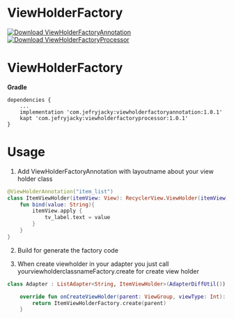 # ViewHolderFactory

[ ![Download ViewHolderFactoryAnnotation](https://api.bintray.com/packages/jefryjacky/AndroidLibrary/ViewHolderFactoryAnnotation/images/download.svg) ](https://bintray.com/jefryjacky/AndroidLibrary/ViewHolderFactoryAnnotation/_latestVersion)
[ ![Download ViewHolderFactoryProcessor](https://api.bintray.com/packages/jefryjacky/AndroidLibrary/ViewHolderFactoryProcessor/images/download.svg) ](https://bintray.com/jefryjacky/AndroidLibrary/ViewHolderFactoryProcessor/_latestVersion)

# ViewHolderFactory

**Gradle**
```  
dependencies {  
    ...  
    implementation 'com.jefryjacky:viewholderfactoryannotation:1.0.1'
    kapt 'com.jefryjacky:viewholderfactoryprocessor:1.0.1'
}  
```  

# Usage
1. Add ViewHolderFactoryAnnotation with layoutname about your view holder class
```kotlin
@ViewHolderAnnotation("item_list")
class ItemViewHolder(itemView: View): RecyclerView.ViewHolder(itemView) {
    fun bind(value: String){
        itemView.apply {
            tv_label.text = value
        }
    }
}
``` 

2. Build for generate the factory code

3. When create viewholder in your adapter you just call yourviewholderclassnameFactory.create for create view holder
```kotlin
class Adapter : ListAdapter<String, ItemViewHolder>(AdapterDiffUtil()) {

    override fun onCreateViewHolder(parent: ViewGroup, viewType: Int): ItemViewHolder {
        return ItemViewHolderFactory.create(parent)
    }

``` 
